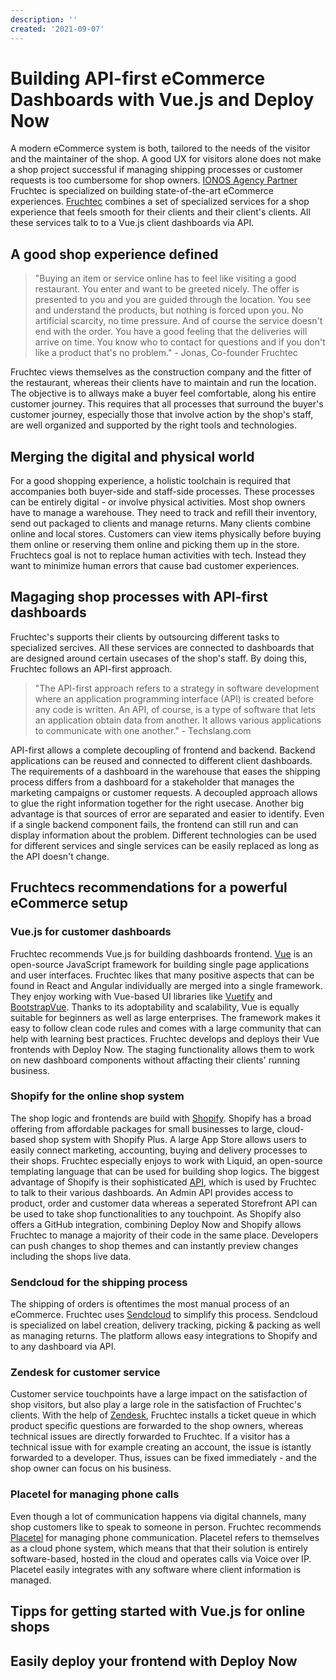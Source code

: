 ```yaml
---
description: ''
created: '2021-09-07'
---
```


# Building API-first eCommerce Dashboards with Vue.js and Deploy Now

A modern eCommerce system is both, tailored to the needs of the visitor and the maintainer of the shop. A good UX for visitors alone does not make a shop project successful if managing shipping processes or customer requests is too cumbersome for shop owners. [IONOS Agency Partner](https://www.ionos.com/agency-partner) Fruchtec is specialized on building state-of-the-art eCommerce experiences. [Fruchtec](https://www.fruchtec.de/) combines a set of specialized services for a shop experience that feels smooth for their clients and their client's clients. All these services talk to to a Vue.js client dashboards via API. 

## A good shop experience defined

> "Buying an item or service online has to feel like visiting a good restaurant. You enter and want to be greeted nicely. The offer is presented to you and you are guided through the location. You see and understand the products, but nothing is forced upon you. No artificial scarcity, no time pressure. And of course the service doesn't end with the order. You have a good feeling that the deliveries will arrive on time. You know who to contact for questions and if you don't like a product that's no problem." - Jonas, Co-founder Fruchtec

Fruchtec views themselves as the construction company and the fitter of the restaurant, whereas their clients have to maintain and run the location. The objective is to allways make a buyer feel comfortable, along his entire customer journey. This requires that all processes that surround the buyer's customer journey, especially those that involve action by the shop's staff, are well organized and supported by the right tools and technologies. 

## Merging the digital and physical world

For a good shopping experience, a holistic toolchain is required that accompanies both buyer-side and staff-side processes. These processes can be entirely digital - or involve physical activities. Most shop owners have to manage a warehouse. They need to track and refill their inventory, send out packaged to clients and manage returns. Many clients combine online and local stores. Customers can view items physically before buying them online or reserving them online and picking them up in the store. Fruchtecs goal is not to replace human activities with tech. Instead they want to minimize human errors that cause bad customer experiences.

## Magaging shop processes with API-first dashboards

Fruchtec's supports their clients by outsourcing different tasks to specialized sercives. All these services are connected to dashboards that are designed around certain usecases of the shop's staff. By doing this, Fruchtec follows an API-first approach. 

> "The API-first approach refers to a strategy in software development where an application programming interface (API) is created before any code is written. An API, of course, is a type of software that lets an application obtain data from another. It allows various applications to communicate with one another." - Techslang.com

API-first allows a complete decoupling of frontend and backend. Backend applications can be reused and connected to different client dashboards. The requirements of a dashboard in the warehouse that eases the shipping process differs from a dashboard for a stakeholder that manages the marketing campaigns or customer requests. A decoupled approach allows to glue the right information together for the right usecase. Another big advantage is that sources of error are separated and easier to identify. Even if a single backend component fails, the frontend can still run and can display information about the problem. Different technologies can be used for different services and single services can be easily replaced as long as the API doesn't change.

## Fruchtecs recommendations for a powerful eCommerce setup 

### Vue.js for customer dashboards

Fruchtec recommends Vue.js for building dashboards frontend. [Vue](https://vuejs.org/) is an open-source JavaScript framework for building single page applications and user interfaces. Fruchtec likes that many positive aspects that can be found in React and Angular individually are merged into a single framework. They enjoy working with Vue-based UI libraries like [Vuetify](https://vuetifyjs.com/en/) and [BootstrapVue](https://bootstrap-vue.org/). Thanks to its adoptability and scalability, Vue is equally suitable for beginners as well as large enterprises. The framework makes it easy to follow clean code rules and comes with a large community that can help with learning best practices. Fruchtec develops and deploys their Vue frontends with Deploy Now. The staging functionality allows them to work on new dashboard components without affacting their clients' running business. 

### Shopify for the online shop system

The shop logic and frontends are build with [Shopify](https://www.shopify.com/). Shopify has a broad offering from affordable packages for small businesses to large, cloud-based shop system with Shopify Plus. A large App Store allows users to easily connect marketing, accounting, buying and delivery processes to their shops. Fruchtec especially enjoys to work with Liquid, an open-source templating language that can be used for building shop logics. The biggest advantage of Shopify is their sophisticated [API](https://shopify.dev/api), which is used by Fruchtec to talk to their various dashboards. An Admin API provides access to product, order and customer data whereas a seperated Storefront API can be used to take shop functionalities to any touchpoint. As Shopify also offers a GitHub integration, combining Deploy Now and Shopify allows Fruchtec to manage a majority of their code in the same place. Developers can push changes to shop themes and can instantly preview changes including the shops live data.

### Sendcloud for the shipping process

The shipping of orders is oftentimes the most manual process of an eCommerce. Fruchtec uses [Sendcloud](https://www.sendcloud.com/) to simplify this process. Sendcloud is specialized on label creation, delivery tracking, picking & packing as well as managing returns. The platform allows easy integrations to Shopify and to any dashboard via API.

### Zendesk for customer service

Customer service touchpoints have a large impact on the satisfaction of shop visitors, but also play a large role in the satisfaction of Fruchtec's clients. With the help of [Zendesk](https://www.zendesk.com/), Fruchtec installs a ticket queue in which product specific questions are forwarded to the shop owners, whereas technical issues are directly forwarded to Fruchtec. If a visitor has a technical issue with for example creating an account, the issue is istantly forwarded to a developer. Thus, issues can be fixed immediately - and the shop owner can focus on his business. 

### Placetel for managing phone calls

Even though a lot of communication happens via digital channels, many shop customers like to speak to someone in person. Fruchtec recommends [Placetel](https://www.placetel.com/gb) for managing phone communication. Placetel refers to themselves as a cloud phone system, which means that that their solution is entirely software-based, hosted in the cloud and operates calls via Voice over IP. Placetel easily integrates with any software where client information is managed.

## Tipps for getting started with Vue.js for online shops 

## Easily deploy your frontend with Deploy Now


